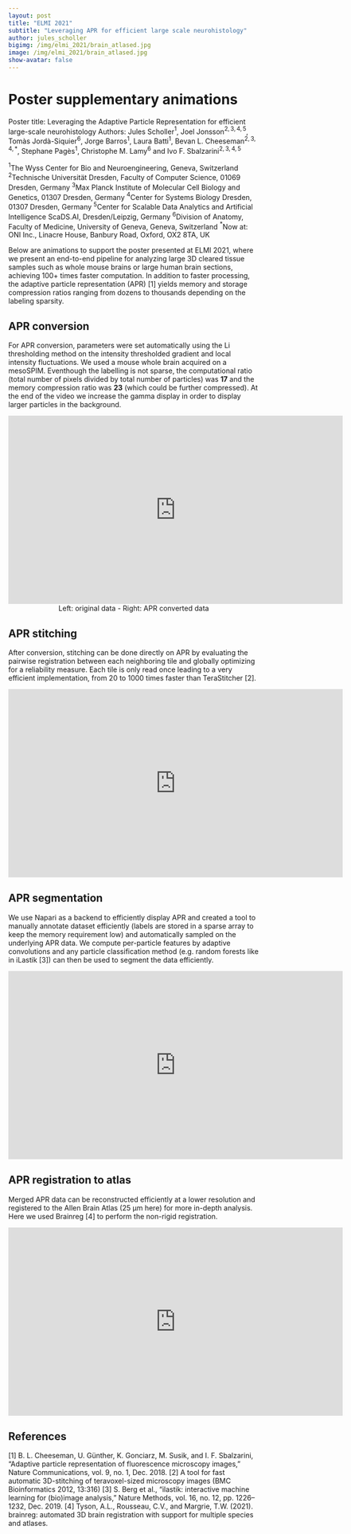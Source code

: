 ```yaml
---
layout: post
title: "ELMI 2021"
subtitle: "Leveraging APR for efficient large scale neurohistology"
author: jules_scholler
bigimg: /img/elmi_2021/brain_atlased.jpg
image: /img/elmi_2021/brain_atlased.jpg
show-avatar: false
---
```


# Poster supplementary animations

Poster title: Leveraging the Adaptive Particle Representation for efficient large-scale neurohistology
Authors: Jules Scholler$^1$, Joel Jonsson$^{2,3,4,5}$, Tomàs Jordà-Siquier$^6$, Jorge Barros$^1$, Laura Batti$^1$, Bevan L. Cheeseman$^{2,3,4,*}$, Stephane Pagès$^1$, Christophe M. Lamy$^6$ and Ivo F. Sbalzarini$^{2,3,4,5}$

$^1$The Wyss Center for Bio and Neuroengineering, Geneva, Switzerland
$^2$Technische Universität Dresden, Faculty of Computer Science, 01069 Dresden, Germany
$^3$Max Planck Institute of Molecular Cell Biology and Genetics, 01307 Dresden, Germany
$^4$Center for Systems Biology Dresden, 01307 Dresden, Germany
$^5$Center for Scalable Data Analytics and Artificial Intelligence ScaDS.AI, Dresden/Leipzig, Germany
$^6$Division of Anatomy, Faculty of Medicine, University of Geneva, Geneva, Switzerland
$^*$Now at: ONI Inc., Linacre House, Banbury Road, Oxford, OX2 8TA, UK

Below are animations to support the poster presented at ELMI 2021, where we present an end-to-end pipeline for analyzing large 3D cleared tissue samples such as whole mouse brains or large human brain sections, achieving 100+ times faster computation. In addition to faster processing, the adaptive particle representation (APR) [1] yields memory and storage compression ratios ranging from dozens to thousands depending on the labeling sparsity.

## APR conversion

For APR conversion, parameters were set automatically using the Li thresholding method on the intensity thresholded gradient and local intensity fluctuations. We used a mouse whole brain acquired on a mesoSPIM. Eventhough the labelling is not sparse, the computational ratio (total number of pixels divided by total number of particles) was **17** and the memory compression ratio was **23** (which could be further compressed). At the end of the video we increase the gamma display in order to display larger particles in the background.

<center>
<iframe width="672" height="378" src="https://www.youtube.com/embed/v93waIU6Do0" title="YouTube video player" frameborder="0" allow="accelerometer; autoplay; clipboard-write; encrypted-media; gyroscope; picture-in-picture" allowfullscreen></iframe>
</center>
<center>
Left: original data - Right: APR converted data
</center>


## APR stitching

After conversion, stitching can be done directly on APR by evaluating the pairwise registration between each neighboring tile and globally optimizing for a reliability measure. Each tile is only read once leading to a very efficient implementation, from 20 to 1000 times faster than TeraStitcher [2].

<center>
<iframe width="672" height="378" src="https://www.youtube.com/embed/sja2wDVc6yA" title="YouTube video player" frameborder="0" allow="accelerometer; autoplay; clipboard-write; encrypted-media; gyroscope; picture-in-picture" allowfullscreen></iframe>
</center>


## APR segmentation

We use Napari as a backend to efficiently display APR and created a tool to manually annotate dataset efficiently (labels are stored in a sparse array to keep the memory requirement low) and automatically sampled on the underlying APR data. We compute per-particle features by adaptive convolutions and any particle classification method (e.g. random forests like in iLastik [3]) can then be used to segment the data efficiently.

<center>
<iframe width="672" height="378" src="https://www.youtube.com/embed/Qlg614FGZpc" title="YouTube video player" frameborder="0" allow="accelerometer; autoplay; clipboard-write; encrypted-media; gyroscope; picture-in-picture" allowfullscreen></iframe>
</center>


## APR registration to atlas

Merged APR data can be reconstructed efficiently at a lower resolution and registered to the Allen Brain Atlas (25 µm here) for more in-depth analysis. Here we used Brainreg [4] to perform the non-rigid registration.

<center>
<iframe width="672" height="378" src="https://www.youtube.com/embed/czwmzvI3y7M" title="YouTube video player" frameborder="0" allow="accelerometer; autoplay; clipboard-write; encrypted-media; gyroscope; picture-in-picture" allowfullscreen></iframe>
</center>

## References

[1] B. L. Cheeseman, U. Günther, K. Gonciarz, M. Susik, and I. F. Sbalzarini, “Adaptive particle representation of fluorescence microscopy images,” Nature Communications, vol. 9, no. 1, Dec. 2018.
[2] A tool for fast automatic 3D-stitching of teravoxel-sized microscopy images (BMC Bioinformatics 2012, 13:316)
[3] S. Berg et al., “ilastik: interactive machine learning for (bio)image analysis,” Nature Methods, vol. 16, no. 12, pp. 1226–1232, Dec. 2019.
[4] Tyson, A.L., Rousseau, C.V., and Margrie, T.W. (2021). brainreg: automated 3D brain registration with support for multiple species and atlases.




